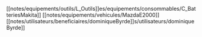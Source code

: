 [[notes/equipements/outils/L_Outils]]es/equipements/consommables/C_BatteriesMakita]] [[notes/equipements/vehicules/MazdaE2000]] [[notes/utilisateurs/beneficiaires/dominiqueByrde]]s/utilisateurs/dominiqueByrde]]